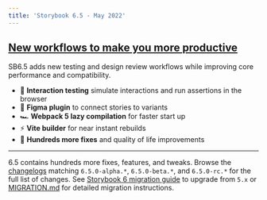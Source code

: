 ```yaml
---
title: 'Storybook 6.5 - May 2022'
---
```


## [New workflows to make you more productive](https://github.com/storybookjs/storybook/issues/16797)

SB6.5 adds new testing and design review workflows while improving core performance and compatibility.

- 🤖 **Interaction testing** simulate interactions and run assertions in the browser
- 🎨 **Figma plugin** to connect stories to variants
- 🏎️ **Webpack 5 lazy compilation** for faster start up
- ⚡ **Vite builder** for near instant rebuilds
- 💯 **Hundreds more fixes** and quality of life improvements

---

6.5 contains hundreds more fixes, features, and tweaks. Browse the [changelogs](https://github.com/storybookjs/storybook/blob/next/CHANGELOG.md) matching `6.5.0-alpha.*`, `6.5.0-beta.*`, and `6.5.0-rc.*` for the full list of changes. See [Storybook 6 migration guide](https://storybook.js.org/blog/storybook-6-migration-guide/) to upgrade from `5.x` or [MIGRATION.md](https://github.com/storybookjs/storybook/blob/next/MIGRATION.md) for detailed migration instructions.
